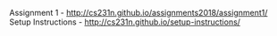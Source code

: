 Assignment 1 - http://cs231n.github.io/assignments2018/assignment1/
Setup Instructions - http://cs231n.github.io/setup-instructions/

